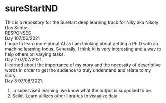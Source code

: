 # sureStartND
This is a repository for the Suretart deep learning track for Niky aka Nikoly Dos Santos.  
RESPONSES   
Day 107/06/2021  
I hope to learn more about AI as I am thinking about getting a Ph.D with an machine learning focus. Generally, I think AI is very interesting and a way to help others on varying tasks.   
Day 2 07/07/2021.  
I learned about the importance of my story and the necessity of descriptive words in order to get the audience to truly understand and relate to my story.  
Day 3 07/08/2021.  
1. In supervised learning, we know what the output is supposed to be.  
2. Scikit-Learn utilizes other libraries to visualize data
